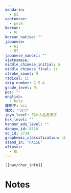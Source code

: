 ```yaml
---
mandarin:
  - pí
cantonese:
  - pei4
korean:
  - 비
korean_native: ""
japanese:
  - HI
  - BI
japanese_nanori: ""
vietnamese:
middle_chinese_initial: b
middle_chinese_final: iɪ
stroke_count: 9
radical: 比
skip_number: 2-5-4
grade_level: 名
pos: ""
english:
  - help
羅馬字: bii
韓文: "\b븨"
joyo_level: 日本人名用漢字
hsk_level: ""
hanmun_edu_level: ""
danayo_id: 8516
mc_id: 3734
graphemic_classification: 比
stand_in: "FALSE"
aliases:
  - 毗
---
```

```meta-bind-embed
[[nav/char_info]]
```

# Notes
